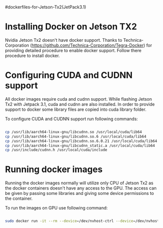#dockerfiles-for-Jetson-Tx2(JetPack3.1)



Installing Docker on Jetson TX2 
===============================

Nvidia Jetson Tx2 doesn't have docker support. Thanks to Technica-Corporation (https://github.com/Technica-Corporation/Tegra-Docker) for providing detailed procedure to enable docker support. Follow there procedure to install docker.


Configuring CUDA and CUDNN support
==================================

All docker images require cuda and cudnn support. While flashing Jetson Tx2 with Jetpack 3.1, cuda and cudnn are also installed. In order to provide support to docker some library files are copied into cuda library folder. 

To configure CUDA and CUDNN support run following commands:

```sh

cp /usr/lib/aarch64-linux-gnu/libcudnn.so /usr/local/cuda/lib64
cp /usr/lib/aarch64-linux-gnu/libcudnn.so.6 /usr/local/cuda/lib64
cp /usr/lib/aarch64-linux-gnu/libcudnn.so.6.0.21 /usr/local/cuda/lib64
cp /usr/lib/aarch64-linux-gnu/libcudnn_static.a /usr/local/cuda/lib64
cp /usr/include/cudnn.h /usr/local/cuda/include

```

Running docker images
=====================

Running the docker images normally will utilize only CPU of Jetson Tx2 as the docker containers doesn't have any access to the GPU. The access can be given by passing some libraries and giving some device permissions to the container.

To run the images on GPU use following command:

```sh

sudo docker run -it --rm --device=/dev/nvhost-ctrl --device=/dev/nvhost-ctrl-gpu --device=/dev/nvhost-prof-gpu --device=/dev/nvmap --device=/dev/nvhost-gpu --device=/dev/nvhost-as-gpu -v /usr/lib/aarch64-linux-gnu/tegra:/usr/lib/aarch64-linux-gnu/tegra -v /usr/local/cuda-8.0:/usr/local/cuda khanfarhan/dockerimagename

```




 
